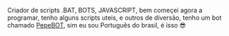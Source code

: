 Criador de scripts .BAT, BOTS, JAVASCRIPT, bem começei agora a programar, tenho alguns scripts uteis, e outros de diversão, tenho um bot chamado [PepeBOT](https://discord.com/oauth2/authorize?client_id=816515410441535518&permissions=8&scope=bot), sim eu sou Português do brasil, é isso 😎
